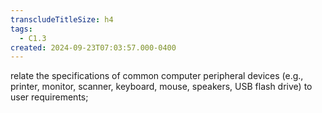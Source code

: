 ```yaml
---
transcludeTitleSize: h4
tags:
  - C1.3
created: 2024-09-23T07:03:57.000-0400
---
```

relate the specifications of common computer peripheral devices (e.g., printer, monitor, scanner, keyboard, mouse, speakers, USB flash drive) to user requirements;